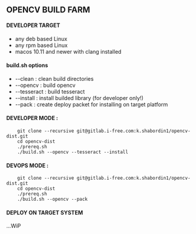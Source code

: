 ## OPENCV BUILD FARM

#### DEVELOPER TARGET 

* any deb based Linux 
* any rpm based Linux
* macos 10.11 and newer with clang installed


#### build.sh options
* --clean : clean build directories
* --opencv : build opencv
* --tesseract : build tesseract
* --install : install builded library (for developer only!)
* --pack : create deploy packet for installing on target platform


#### DEVELOPER MODE :

		git clone --recursive git@gitlab.i-free.com:k.shabordin1/opencv-dist.git
		cd opencv-dist
		./prereq.sh
		./build.sh --opencv --tesseract --install 


#### DEVOPS MODE : 

		git clone --recursive git@gitlab.i-free.com:k.shabordin1/opencv-dist.git
		cd opencv-dist
		./prereq.sh
		./build.sh --opencv --pack



#### DEPLOY ON TARGET SYSTEM

...WiP 		 
	
		



